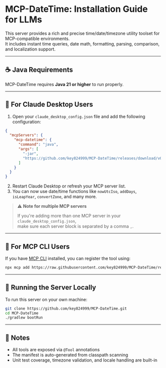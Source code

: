 # MCP-DateTime: Installation Guide for LLMs

This server provides a rich and precise time/date/timezone utility toolset for MCP-compatible environments.  
It includes instant time queries, date math, formatting, parsing, comparison, and localization support.

---

## ☕ Java Requirements

MCP-DateTime requires **Java 21 or higher** to run properly.

---

## 🔹 For Claude Desktop Users

1. Open your `claude_desktop_config.json` file and add the following configuration:

```json
{
  "mcpServers": {
    "mcp-datetime": {
      "command": "java",
      "args": [
        "-jar",
        "https://github.com/key824999/MCP-DateTime/releases/download/v0.1.0/mcp-datetime.jar"
      ]
    }
  }
}
```

2. Restart Claude Desktop or refresh your MCP server list.
3. You can now use date/time functions like `nowUtcIso`, `addDays`, `isLeapYear`, `convertZone`, and many more.

> ⚠️ **Note for multiple MCP servers**
>
> If you're adding more than one MCP server in your `claude_desktop_config.json`,  
> make sure each server block is separated by a comma `,`.

---

## 🔹 For MCP CLI Users

If you have [MCP CLI](https://www.npmjs.com/package/mcp) installed, you can register the tool using:

```bash
npx mcp add https://raw.githubusercontent.com/key824999/MCP-DateTime/refs/heads/master/manifest.json
```

---

## 🔹 Running the Server Locally

To run this server on your own machine:

```bash
git clone https://github.com/key824999/MCP-DateTime.git
cd MCP-DateTime
./gradlew bootRun
```

---

## 📌 Notes

- All tools are exposed via `@Tool` annotations
- The manifest is auto-generated from classpath scanning
- Unit test coverage, timezone validation, and locale handling are built-in